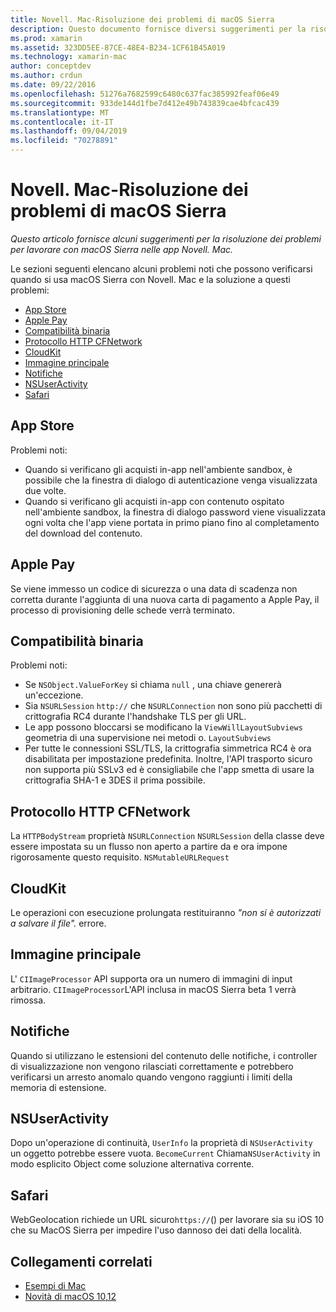 ```yaml
---
title: Novell. Mac-Risoluzione dei problemi di macOS Sierra
description: Questo documento fornisce diversi suggerimenti per la risoluzione dei problemi per l'uso di macOS Sierra nelle app Novell. Mac. I suggerimenti sono correlati a Mac App Store, Apple Pay, compatibilità binaria, CFNetwork, CloudKit e altro ancora.
ms.prod: xamarin
ms.assetid: 323DD5EE-87CE-48E4-B234-1CF61B45A019
ms.technology: xamarin-mac
author: conceptdev
ms.author: crdun
ms.date: 09/22/2016
ms.openlocfilehash: 51276a7682599c6480c637fac385992feaf06e49
ms.sourcegitcommit: 933de144d1fbe7d412e49b743839cae4bfcac439
ms.translationtype: MT
ms.contentlocale: it-IT
ms.lasthandoff: 09/04/2019
ms.locfileid: "70278891"
---
```

# <a name="xamarinmac---macos-sierra-troubleshooting"></a>Novell. Mac-Risoluzione dei problemi di macOS Sierra

_Questo articolo fornisce alcuni suggerimenti per la risoluzione dei problemi per lavorare con macOS Sierra nelle app Novell. Mac._

Le sezioni seguenti elencano alcuni problemi noti che possono verificarsi quando si usa macOS Sierra con Novell. Mac e la soluzione a questi problemi:

- [App Store](#App-Store)
- [Apple Pay](#Apple-Pay)
- [Compatibilità binaria](#Binary-Compatibility)
- [Protocollo HTTP CFNetwork](#CFNetwork-HTTP-Protocol)
- [CloudKit](#CloudKit)
- [Immagine principale](#CoreImage)
- [Notifiche](#Notifications)
- [NSUserActivity](#NSUserActivity)
- [Safari](#Safari)

<a name="App-Store" />

## <a name="app-store"></a>App Store

Problemi noti:

- Quando si verificano gli acquisti in-app nell'ambiente sandbox, è possibile che la finestra di dialogo di autenticazione venga visualizzata due volte.
- Quando si verificano gli acquisti in-app con contenuto ospitato nell'ambiente sandbox, la finestra di dialogo password viene visualizzata ogni volta che l'app viene portata in primo piano fino al completamento del download del contenuto.

<a name="Apple-Pay" />

## <a name="apple-pay"></a>Apple Pay

Se viene immesso un codice di sicurezza o una data di scadenza non corretta durante l'aggiunta di una nuova carta di pagamento a Apple Pay, il processo di provisioning delle schede verrà terminato.

<a name="Binary-Compatibility" />

## <a name="binary-compatibility"></a>Compatibilità binaria

Problemi noti:

- Se `NSObject.ValueForKey` si chiama `null` , una chiave genererà un'eccezione.
- Sia `NSURLSession` `http://` che `NSURLConnection` non sono più pacchetti di crittografia RC4 durante l'handshake TLS per gli URL.
- Le app possono bloccarsi se modificano la `ViewWillLayoutSubviews` geometria di una supervisione nei metodi o. `LayoutSubviews`
- Per tutte le connessioni SSL/TLS, la crittografia simmetrica RC4 è ora disabilitata per impostazione predefinita. Inoltre, l'API trasporto sicuro non supporta più SSLv3 ed è consigliabile che l'app smetta di usare la crittografia SHA-1 e 3DES il prima possibile.

<a name="CFNetwork-HTTP-Protocol" />

## <a name="cfnetwork-http-protocol"></a>Protocollo HTTP CFNetwork

La `HTTPBodyStream` proprietà `NSURLConnection` `NSURLSession` della classe deve essere impostata su un flusso non aperto a partire da e ora impone rigorosamente questo requisito. `NSMutableURLRequest`

<a name="CloudKit" />

## <a name="cloudkit"></a>CloudKit

Le operazioni con esecuzione prolungata restituiranno _"non si è autorizzati a salvare il file"._ errore.

<a name="CoreImage" />

## <a name="core-image"></a>Immagine principale

L' `CIImageProcessor` API supporta ora un numero di immagini di input arbitrario. `CIImageProcessor`L'API inclusa in macOS Sierra beta 1 verrà rimossa.

<a name="Notifications" />

## <a name="notifications"></a>Notifiche

Quando si utilizzano le estensioni del contenuto delle notifiche, i controller di visualizzazione non vengono rilasciati correttamente e potrebbero verificarsi un arresto anomalo quando vengono raggiunti i limiti della memoria di estensione.

<a name="NSUserActivity" />

## <a name="nsuseractivity"></a>NSUserActivity

Dopo un'operazione di continuità, `UserInfo` la proprietà di `NSUserActivity` un oggetto potrebbe essere vuota. `BecomeCurrent` Chiama`NSUserActivity` in modo esplicito Object come soluzione alternativa corrente.

<a name="Safari" />

## <a name="safari"></a>Safari

WebGeolocation richiede un URL sicuro`https://`() per lavorare sia su iOS 10 che su MacOS Sierra per impedire l'uso dannoso dei dati della località.

## <a name="related-links"></a>Collegamenti correlati

- [Esempi di Mac](https://docs.microsoft.com/samples/browse/?products=xamarin&term=Xamarin.Mac)
- [Novità di macOS 10,12](https://developer.apple.com/library/prerelease/content/releasenotes/MacOSX/WhatsNewInOSX/Articles/OSXv10.html#//apple_ref/doc/uid/TP40017145-SW1)
